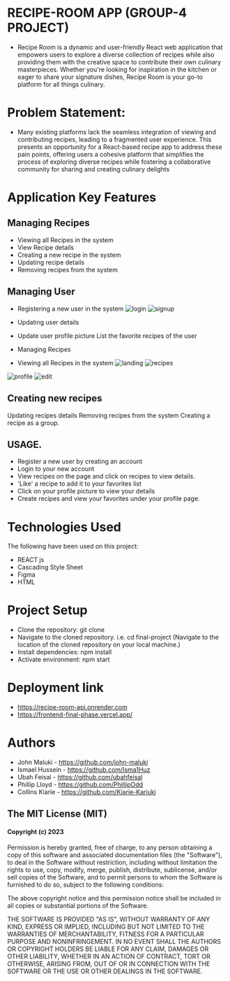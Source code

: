 # RECIPE-ROOM APP (GROUP-4 PROJECT)
-  Recipe Room is a dynamic and user-friendly React web application that empowers users to explore a diverse collection of recipes while also providing them with the creative space to contribute their own culinary masterpieces. Whether you're looking for inspiration in the kitchen or eager to share your signature dishes, Recipe Room is your go-to platform for all things culinary.

# Problem Statement:
- Many existing platforms lack the seamless integration of viewing and contributing recipes, leading to a fragmented user experience. This presents an opportunity for a React-based recipe app to address these pain points, offering users a cohesive platform that simplifies the process of exploring diverse recipes while fostering a collaborative community for sharing and creating culinary delights


# Application Key Features
## Managing Recipes

- Viewing all Recipes in the system
- View Recipe details
- Creating a new recipe in the system
- Updating recipe details
- Removing recipes from the system

## Managing User

- Registering a new user in the system
![login](https://github.com/Isma1Huz/frontend-final-phase/assets/132744360/f43adde2-54ae-484e-a5c9-8e0046f7d8ad)
![signup](https://github.com/Isma1Huz/frontend-final-phase/assets/132744360/dddd716a-da31-4b73-b0c8-c126a5323983)

- Updating user details

- Update user profile picture
List the favorite recipes of the user
- Managing Recipes

- Viewing all Recipes in the system
![landing](https://github.com/Isma1Huz/frontend-final-phase/assets/132744360/299ed28d-325e-47fc-87c5-e4d0f26a1faa)
![recipes](https://github.com/Isma1Huz/frontend-final-phase/assets/132744360/6b8f0698-8c8f-43c6-ac92-5d1e1ce9856c)

![profile](https://github.com/Isma1Huz/frontend-final-phase/assets/132744360/96a16576-b364-4023-b148-4659df4ea5fb)
![edit](https://github.com/Isma1Huz/frontend-final-phase/assets/132744360/56c46eb5-ff99-45dd-84fa-f77654c095b5)


## Creating new recipes
Updating recipes details
Removing recipes from the system
Creating a recipe as a group.

## USAGE.
- Register a new user by creating an account
- Login to your new account
- View recipes on the page and click on recipes to view details.
- 'Like' a recipe to add it to your favorites list
- Click on your profile picture to view your details
- Create recipes and view your favorites under your profile page.

# Technologies Used
The following have been used on this project:
- REACT js
- Cascading Style Sheet
- Figma
- HTML

# Project Setup
- Clone the repository: git clone [<repository-url>](https://github.com/Isma1Huz/frontend-final-phase/tree/Development)
- Navigate to the cloned repository. i.e. cd final-project (Navigate to the location of the cloned repository on your local machine.)
- Install dependencies: npm install
- Activate environment:  npm start

# Deployment link 
- https://recipe-room-api.onrender.com
- https://frontend-final-phase.vercel.app/
  
# Authors
- John Maluki - https://github.com/john-maluki
- Ismael Hussein - https://github.com/Isma1Huz
- Ubah Feisal - https://github.com/ubahfeisal
- Phillip Lloyd - https://github.com/PhillipOdd
- Collins Kiarie - https://github.com/Kiarie-Kariuki


## The MIT License (MIT)
#### Copyright (c) 2023 
Permission is hereby granted, free of charge, to any person obtaining a copy of this software and associated documentation files (the "Software"), to deal in the Software without restriction, including without limitation the rights to use, copy, modify, merge, publish, distribute, sublicense, and/or sell copies of the Software, and to permit persons to whom the Software is furnished to do so, subject to the following conditions:

The above copyright notice and this permission notice shall be included in all copies or substantial portions of the Software.

THE SOFTWARE IS PROVIDED "AS IS", WITHOUT WARRANTY OF ANY KIND, EXPRESS OR IMPLIED, INCLUDING BUT NOT LIMITED TO THE WARRANTIES OF MERCHANTABILITY, FITNESS FOR A PARTICULAR PURPOSE AND NONINFRINGEMENT. IN NO EVENT SHALL THE AUTHORS OR COPYRIGHT HOLDERS BE LIABLE FOR ANY CLAIM, DAMAGES OR OTHER LIABILITY, WHETHER IN AN ACTION OF CONTRACT, TORT OR OTHERWISE, ARISING FROM, OUT OF OR IN CONNECTION WITH THE SOFTWARE OR THE USE OR OTHER DEALINGS IN THE SOFTWARE.
